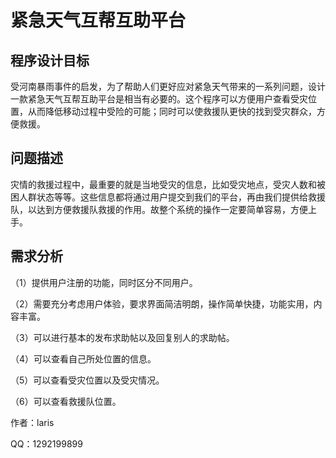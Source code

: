 # 紧急天气互帮互助平台

## 程序设计目标

受河南暴雨事件的启发，为了帮助人们更好应对紧急天气带来的一系列问题，设计一款紧急天气互帮互助平台是相当有必要的。这个程序可以方便用户查看受灾位置，从而降低移动过程中受险的可能；同时可以使救援队更快的找到受灾群众，方便救援。

## 问题描述

灾情的救援过程中，最重要的就是当地受灾的信息，比如受灾地点，受灾人数和被困人群状态等等。这些信息都将通过用户提交到我们的平台，再由我们提供给救援队，以达到方便救援队救援的作用。故整个系统的操作一定要简单容易，方便上手。

## 需求分析

（1）提供用户注册的功能，同时区分不同用户。

（2）需要充分考虑用户体验，要求界面简洁明朗，操作简单快捷，功能实用，内容丰富。

（3）可以进行基本的发布求助帖以及回复别人的求助帖。

（4）可以查看自己所处位置的信息。

（5）可以查看受灾位置以及受灾情况。

（6）可以查看救援队位置。



作者：laris

QQ：1292199899